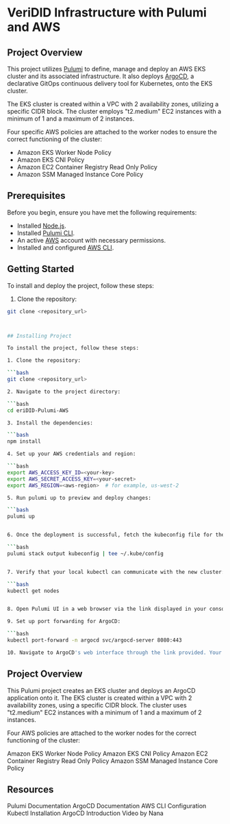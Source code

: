 # VeriDID Infrastructure with Pulumi and AWS

## Project Overview

This project utilizes [Pulumi](https://www.pulumi.com/) to define, manage and deploy an AWS EKS cluster and its associated infrastructure. It also deploys [ArgoCD](https://argoproj.github.io/argo-cd/), a declarative GitOps continuous delivery tool for Kubernetes, onto the EKS cluster.

The EKS cluster is created within a VPC with 2 availability zones, utilizing a specific CIDR block. The cluster employs "t2.medium" EC2 instances with a minimum of 1 and a maximum of 2 instances.

Four specific AWS policies are attached to the worker nodes to ensure the correct functioning of the cluster:

* Amazon EKS Worker Node Policy
* Amazon EKS CNI Policy
* Amazon EC2 Container Registry Read Only Policy
* Amazon SSM Managed Instance Core Policy

## Prerequisites

Before you begin, ensure you have met the following requirements:

* Installed [Node.js](https://nodejs.org/en/).
* Installed [Pulumi CLI](https://www.pulumi.com/docs/get-started/install/).
* An active [AWS](https://aws.amazon.com/) account with necessary permissions.
* Installed and configured [AWS CLI](https://aws.amazon.com/cli/).

## Getting Started

To install and deploy the project, follow these steps:

1. Clone the repository:

```bash
git clone <repository_url>



## Installing Project

To install the project, follow these steps:

1. Clone the repository:

```bash
git clone <repository_url>

2. Navigate to the project directory:

```bash
cd eriDID-Pulumi-AWS

3. Install the dependencies:

```bash
npm install

4. Set up your AWS credentials and region:

```bash
export AWS_ACCESS_KEY_ID=<your-key>
export AWS_SECRET_ACCESS_KEY=<your-secret>
export AWS_REGION=<aws-region>  # for example, us-west-2

5. Run pulumi up to preview and deploy changes:

```bash
pulumi up


6. Once the deployment is successful, fetch the kubeconfig file for the new cluster:

```bash
pulumi stack output kubeconfig | tee ~/.kube/config


7. Verify that your local kubectl can communicate with the new cluster:

```bash
kubectl get nodes


8. Open Pulumi UI in a web browser via the link displayed in your console to inspect your cluster details.

9. Set up port forwarding for ArgoCD:

```bash
kubectl port-forward -n argocd svc/argocd-server 8080:443

10. Navigate to ArgoCD's web interface through the link provided. Your initial login credentials can be found <link to argocd docs>.
```

## Project Overview
This Pulumi project creates an EKS cluster and deploys an ArgoCD application onto it. The EKS cluster is created within a VPC with 2 availability zones, using a specific CIDR block. The cluster uses "t2.medium" EC2 instances with a minimum of 1 and a maximum of 2 instances.

Four AWS policies are attached to the worker nodes for the correct functioning of the cluster:

Amazon EKS Worker Node Policy
Amazon EKS CNI Policy
Amazon EC2 Container Registry Read Only Policy
Amazon SSM Managed Instance Core Policy

## Resources
Pulumi Documentation
ArgoCD Documentation
AWS CLI Configuration
Kubectl Installation
ArgoCD Introduction Video by Nana

